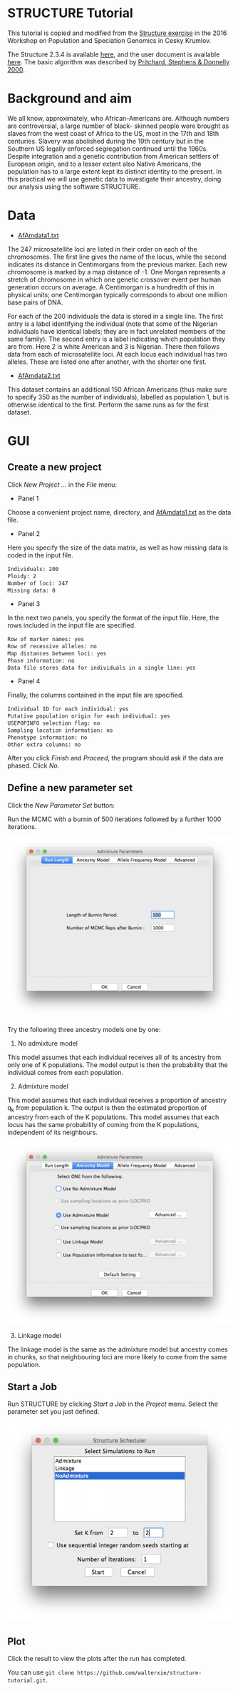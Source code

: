 # STRUCTURE Tutorial

This tutorial is copied and modified from the 
[Structure exercise](http://evomics.org/learning/population-and-speciation-genomics/structure-exercise/) 
in the 2016 Workshop on Population and Speciation Genomics in Cesky Krumlov.

The Structure 2.3.4 is available [here](https://web.stanford.edu/group/pritchardlab/structure.html), and 
the user document is available [here](http://www.ccg.unam.mx/~vinuesa/tlem09/docs/structure_doc.pdf).
The basic algorithm was described by 
[Pritchard, Stephens & Donnelly 2000](https://web.stanford.edu/group/pritchardlab/publications/pdfs/PritchardEtAl00.pdf).

# Background and aim 

We all know, approximately, who African-Americans are. Although numbers are controversial, 
a large number of black- skinned people were brought as slaves from the west coast of Africa to the US, 
most in the 17th and 18th centuries. 
Slavery was abolished during the 19th century but in the Southern US legally enforced segregation continued until the 1960s. 
Despite integration and a genetic contribution from American settlers of European origin, 
and to a lesser extent also Native Americans, the population has to a large extent kept its distinct identity to the present. 
In this practical we will use genetic data to investigate their ancestry, doing our analysis using the software STRUCTURE.

# Data

* [AfAmdata1.txt](https://github.com/walterxie/structure-tutorial/raw/master/AfAmdata1.txt)

The 247 microsatellite loci are listed in their order on each of the chromosomes. 
The first line gives the name of the locus, while the second indicates its distance in Centimorgans from the previous marker. 
Each new chromosome is marked by a map distance of -1. 
One Morgan represents a stretch of chromosome in which one genetic crossover event per human generation occurs on average. 
A Centimorgan is a hundredth of this in physical units; 
one Centimorgan typically corresponds to about one million base pairs of DNA.

For each of the 200 individuals the data is stored in a single line. 
The first entry is a label identifying the individual (note that some of the Nigerian individuals have identical labels; 
they are in fact unrelated members of the same family). 
The second entry is a label indicating which population they are from. 
Here 2 is white American and 3 is Nigerian. There then follows data from each of microsatellite loci. 
At each locus each individual has two alleles. These are listed one after another, with the shorter one first.

* [AfAmdata2.txt](https://github.com/walterxie/structure-tutorial/raw/master/AfAmdata2.txt) 

This dataset contains an additional 150 African Americans (thus make sure to specify 350 as the number of individuals), 
labelled as population 1, but is otherwise identical to the first. Perform the same runs as for the first dataset. 

# GUI

## Create a new project

Click _New Project …_ in the _File_ menu:

* Panel 1

Choose a convenient project name, directory, 
and [AfAmdata1.txt](https://github.com/walterxie/structure-tutorial/raw/master/AfAmdata1.txt) as the data file.

* Panel 2

Here you specify the size of the data matrix, as well as how missing data is coded in the input file.
```
Individuals: 200
Ploidy: 2
Number of loci: 247
Missing data: 0
```

* Panel 3

In the next two panels, you specify the format of the input file. Here, the rows included in the input file are specified.
```
Row of marker names: yes
Row of recessive alleles: no
Map distances between loci: yes
Phase information: no
Data file stores data for individuals in a single line: yes
```

* Panel 4

Finally, the columns contained in the input file are specified.
```
Individual ID for each individual: yes
Putative population origin for each individual: yes
USEPOPINFO selection flag: no
Sampling location information: no
Phenotype information: no
Other extra columns: no
```
After you click _Finish_ and _Proceed_, the program should ask if the data are phased. Click _No_.

## Define a new parameter set

Click the _New Parameter Set_ button:

Run the MCMC with a burnin of 500 iterations followed by a further 1000 iterations.

![Run length](./figures/RunLength.png)

Try the following three ancestry models one by one:

1. No admixture model

This model assumes that each individual receives all of its ancestry from only one of K populations. 
The model output is then the probability that the individual comes from each population.

2. Admixture model

This model assumes that each individual receives a proportion of ancestry q<sub>k</sub> from population k. 
The output is then the estimated proportion of ancestry from each of the K populations. 
This model assumes that each locus has the same probability of coming from the K populations, independent of its neighbours.

![Admixture model](./figures/AncestryModel.png)

3. Linkage model

The linkage model is the same as the admixture model but ancestry comes in chunks, 
so that neighbouring loci are more likely to come from the same population.

## Start a Job

Run STRUCTURE by clicking _Start a Job_ in the _Project_ menu. Select the parameter set you just defined.

![Start a job](./figures/StartAJob.png)

## Plot

Click the result to view the plots after the run has completed.


You can use `git clone https://github.com/walterxie/structure-tutorial.git`.


